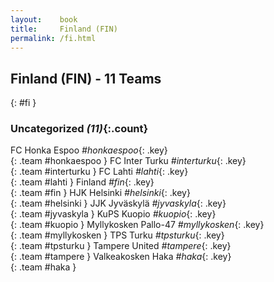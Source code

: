 ```yaml
---
layout:    book
title:     Finland (FIN)
permalink: /fi.html
---
```


## Finland (FIN) - 11 Teams
{: #fi }





### Uncategorized _(11)_{:.count}

FC Honka Espoo _#honkaespoo_{: .key} <br>
{: .team #honkaespoo }
FC Inter Turku _#interturku_{: .key} <br>
{: .team #interturku }
FC Lahti _#lahti_{: .key} <br>
{: .team #lahti }
Finland _#fin_{: .key} <br>
{: .team #fin }
HJK Helsinki _#helsinki_{: .key} <br>
{: .team #helsinki }
JJK Jyväskylä _#jyvaskyla_{: .key} <br>
{: .team #jyvaskyla }
KuPS Kuopio _#kuopio_{: .key} <br>
{: .team #kuopio }
Myllykosken Pallo-47 _#myllykosken_{: .key} <br>
{: .team #myllykosken }
TPS Turku _#tpsturku_{: .key} <br>
{: .team #tpsturku }
Tampere United _#tampere_{: .key} <br>
{: .team #tampere }
Valkeakosken Haka _#haka_{: .key} <br>
{: .team #haka }


 

